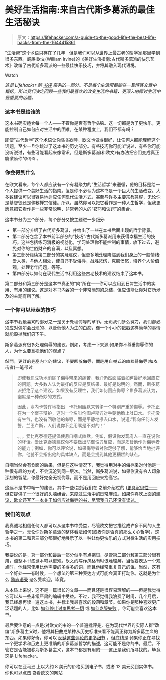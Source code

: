 # 美好生活指南:来自古代斯多葛派的最佳生活秘诀

> 原文：<https://lifehacker.com/a-guide-to-the-good-life-the-best-life-hacks-from-the-1644415861>

“生活帮”这个术语只存在了几年，但是我们可以从世界上最古老的哲学家那里学到很多东西。威廉·欧文(William Irvine)的《美好生活指南:古代斯多葛派的快乐艺术》改编了古代斯多葛派的一些最佳快乐技巧，并将其融入现代语境。

Watch

*这是 Lifehacker 新* [*书评*](http://lifehacker.com/book-reviews) *系列的一部分。不是每个生活帮都能在一篇博客文章中概括，所以我们决定回顾一些我们最喜欢的改变生活的书籍，更深入地探讨生活中最重要的话题。*

### 这本书是给谁的

这本书确实适合每一个人——不管你是否有哲学头脑。这一切都是为了更快乐，更能控制自己如何应对生活中的困难。在某种程度上，我们不都有吗？

即使“古代哲学”这个术语让你昏昏欲睡，欧文也做得很好，让任何人都能理解这个话题，至少一旦你跳过了这本书的历史部分。有些技巧你可能听说过，有些你可能没听说过，有些可能看起来像常识。但是斯多葛派(和欧文)有办法把它们变成真正能激励你的词语 。

### 你会得到什么

在欧文看来，每个人都应该有一个有凝聚力的“生活哲学”来遵循，他的目标是给一个人提供一个美好生活的指南。但是你不必认为这本书是一个巨大的生活改变。大多数建议可以很容易地适应任何现代生活方式，甚至与许多主要宗教兼容，无论你是基督徒还是佛教禅宗信徒。所以，虽然你可以把它看作是一种人生哲学，但我更愿意把它看作是一些非常聪明、非常老的人的“技巧和诀窍”的集合。

这本书分为三个部分，每个部分又按主题进一步细分:

*   第一部分介绍了古代斯多葛派，并给出了一些在本书后面出现的哲学背景。
*   第二部分包含了本书前半部分的“技巧”:古代斯多葛派用来获得幸福生活的技巧。这些包括练习消极的视觉化，学习处理你不能控制的事情，放下过去，避免对你的世俗财产的自满，以及冥想。
*   第三部分继续第二部分的实用建议，但更多地处理降临到我们身上的一般情绪:爱人类，与他人相处，使自己不受侮辱，战胜悲伤，克服愤怒，培养个人价值观，处理老年问题，等等。
*   第四部分以如何在现代生活中利用这些古老技术的建议结束了这本书。

第二部分和第三部分是这本书真正的“肉”所在——你可以应用到日常生活中的实用、有用的建议。这是对本书内容的一个非常简短的总结，但应该能让你对它所涉及的主题有所了解。

### 一个你可以带走的技巧

这本书我最喜欢的部分之一是关于处理侮辱的章节。无论我们多么努力，我们都必须应对偶尔会出现的、以贬低他人为生的白痴，像一个小小的戳戳这样简单的事情就能毁掉我们的下午。

斯多葛派有很多处理侮辱的建议。例如，考虑一下来源:如果你不尊重侮辱你的人，为什么要重视他们的观点？

然而，更好的是塞内卡的建议，不要回敬侮辱，而是用自嘲式的幽默将侮辱(和攻击者)一笔带过:

> 即使我们成功地消除了侮辱带来的痛苦，我们仍然面临着如何最好地回应它的问题。大多数人认为最好的反应是反结果，最好是聪明的。然而，斯多葛派拒绝了这个建议。如果没有反理性，我们如何回应侮辱？斯多葛派认为，幽默是一种奇妙的方式。
> 
> 因此，塞内卡赞许地指出，卡托用幽默来转移一个特别严重的侮辱。卡托正在为一个案子辩护，这时一个名叫伦图卢斯的对手朝他脸上吐口水。卡托没有生气，也没有回敬他的侮辱，而是平静地擦去口水，说道:“我向任何人发誓，兰图卢斯，人们说你不会用嘴是不对的！”
> 
> 。。。爱比克泰德还提倡使用自嘲式幽默。例如，假设你发现有人一直在说你的坏话。爱比克泰德建议你不要做出防御性的反应，而是质疑他作为侮辱者的能力；例如，你可以评论说，如果侮辱者对你足够了解，能够恰当地批评你，他就不会指出他的具体缺点，而是会提到其他更糟糕的缺点。

自嘲当然会有负面的后果，但是在这种情况下，我觉得用对手的侮辱来对付他是一种很有趣的方式，不会沉沦到同一层次。当然，斯多葛派说，如果你没有令人印象深刻的智慧，你最好完全无视侮辱，而不是用回应来抬高它。

这远不是书中唯一的建议，其中一些(包括我们在 之前介绍过的 [)更具沉思性——但它提供了一个很好的头脑组合，来度过生活中的日常麻烦。如果你喜欢上面的建议，欧文还写了一本关于如何应对侮辱的书，尽管我自己还没有读过。](https://lifehacker.com/negative-visualization-helps-you-appreciate-what-you-al-5847931)

### 我们的观点

我真诚地相信任何人都可以从这本书中受益，尽管欧文把它描绘成许多不同的人生哲学之一。无论你对斯多葛派的整体看法如何(或者你是否真的那么关心哲学)，这本书的第二和第三部分都很好地展示了以一种让你更快乐的方式对待生活的实用技巧。

我要说的是，第一部分和最后一部分似乎有点拖沓，尽管第二部分和第三部分很有用，但整本书感觉本可以更短。欧文的写作风格有时很难理解。当他要表达一个观点时，他经常使用比他需要的多得多的词，而且他经常重复自己的话。当然，这有一个好处——有时候，一个想法的第三种表达方式可能会真正打动你。这就是为什么 [励志语录](https://lifehacker.com/luck-is-what-happens-when-preparation-meets-opportunit-821189862) 这么受欢迎，毕竟。

从本质上来说，这不是一篇很长的文章——而且还是很容易理解的——但是我觉得它可以从一些非常严肃的编辑中受益。不过，我不觉得我浪费了时间，几个月后，我已经想再读一遍这本书，并标出我最喜欢的段落和章节。如果你是那种喜欢更广泛话题的人，比如 [如何停止过度思考一切](https://lifehacker.com/how-to-stop-overthinking-everything-and-find-peace-of-m-1609850688) 或 [如何克服失败](http://lifehacker.com/how-to-move-past-failure-1597951611) ，你可能会喜欢这本书。

最后要注意的一点是:对欧文的书的一个普遍批评是，在为现代世界的实际人群“改编”斯多葛主义时，他将其扭曲成某种从历史标准来看不能真正称为斯多葛主义的东西。如果你好奇，你可以 [阅读这些评论的更多细节](http://philosophy-of-cbt.com/2013/05/17/review-of-irvines-a-guide-to-the-good-life-the-ancient-art-of-stoic-joy-2009/) ，但底线是:如果你正在寻找一个更学术和历史上更准确的斯多葛派哲学的描述，这可能不是你的书。最后，不管它是否能被称为斯多葛主义，这本书都是有用的——这正是我们所寻找的。毕竟这是 Lifehacker。

你可以在亚马逊 上以大约 8 美元的价格买到电子书，或者 12 美元买到实体书。你也可以点击 查看欧文的网站